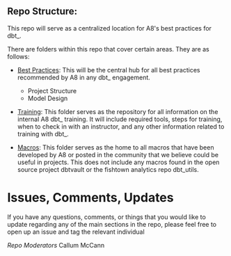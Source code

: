 ## Repo Structure:

This repo will serve as a centralized location for A8's best practices for dbt_.

There are folders within this repo that cover certain areas. They are as follows:

 - [Best Practices](best_practices): This will be the central hub for all best practices recommended by A8 in any dbt_ engagement. 
    - Project Structure
    - Model Design

 - [Training](training): This folder serves as the repository for all information on the internal A8 dbt_ training. It will include required tools, steps for training, when to check in with an instructor, and any other information related to training with dbt_.

 - [Macros](macros): This folder serves as the home to all macros that have been developed by A8 or posted in the community that we believe could be useful in projects. This does not include any macros found in the open source project dbtvault or the fishtown analytics repo dbt_utils.

# Issues, Comments, Updates

If you have any questions, comments, or things that you would like to update regarding any of the main sections in the repo, please feel free to open up an issue and tag the relevant individual 


*Repo Moderators*
Callum McCann
